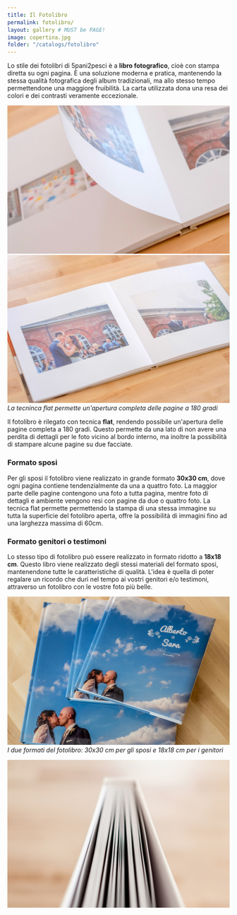 ```yaml
---
title: Il Fotolibro
permalink: fotolibro/
layout: gallery # MUST be PAGE!
image: copertina.jpg
folder: "/catalogs/fotolibro"
---
```


Lo stile dei fotolibri di 5pani2pesci è a **libro fotografico**, cioè con stampa diretta su ogni pagina. È una soluzione moderna e pratica, mantenendo la stessa qualità fotografica degli album tradizionali, ma allo stesso tempo permettendone una maggiore fruibilità. La carta utilizzata dona una resa dei colori e dei contrasti veramente eccezionale.

![](/catalogs/fotolibro/rigido-aperto.jpg)
![](/catalogs/fotolibro/rigido.jpg)
*La tecninca flat permette un'apertura completa delle pagine a 180 gradi*

Il fotolibro è rilegato con tecnica **flat**, rendendo possibile un'apertura delle pagine completa a 180 gradi. Questo permette da una lato di non avere una perdita di dettagli per le foto vicino al bordo interno, ma inoltre la possibilità di stampare alcune pagine su due facciate. 

### Formato sposi

Per gli sposi il fotolibro viene realizzato in grande formato **30x30 cm**, dove ogni pagina contiene tendenzialmente da una a quattro foto. La maggior parte delle pagine contengono una foto a tutta pagina, mentre foto di dettagli e ambiente vengono resi con pagine da due o quattro foto. La tecnica flat permette permettendo la stampa di una stessa immagine su tutta la superficie del fotolibro aperta, offre la possibilità di immagini fino ad una larghezza massima di 60cm.

### Formato genitori o testimoni

Lo stesso tipo di fotolibro può essere realizzato in formato ridotto a **18x18 cm**. Questo libro viene realizzato degli stessi materiali del formato sposi, mantenendone tutte le caratteristiche di qualità. L'idea è quella di poter regalare un ricordo che duri nel tempo ai vostri genitori e/o testimoni, attraverso un fotolibro con le vostre foto più belle.


![](/catalogs/fotolibro/fotolibro-piccolo.jpg)
*I due formati del fotolibro: 30x30 cm per gli sposi e 18x18 cm per i genitori*


![](/catalogs/fotolibro/bordo.jpg)

